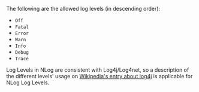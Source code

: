 The following are the allowed log levels (in descending order):
* `Off`
* `Fatal`
* `Error`
* `Warn`
* `Info`
* `Debug`
* `Trace`


Log Levels in NLog are consistent with Log4j/Log4net, so a description of the different levels' usage on [Wikipedia's entry about log4j](http://en.wikipedia.org/wiki/Log4j) is applicable for NLog Log Levels.